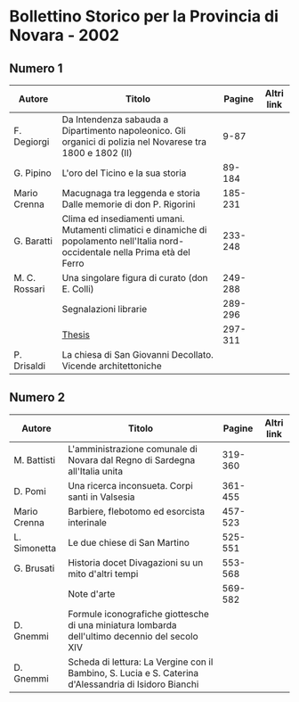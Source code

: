 # Bollettino Storico per la Provincia di Novara - 2002

## Numero 1

| Autore        | Titolo                                                                                                                             | Pagine  | Altri link |
|---------------|------------------------------------------------------------------------------------------------------------------------------------|---------|------------|
| F. Degiorgi   | Da Intendenza sabauda a Dipartimento napoleonico. Gli organici di polizia nel Novarese tra 1800 e 1802 (II)                        | 9-87    |            |
| G. Pipino     | L'oro del Ticino e la sua storia                                                                                                   | 89-184  |            |
| Mario Crenna  | Macugnaga tra leggenda e storia Dalle memorie di don P. Rigorini                                                                   | 185-231 |            |
| G. Baratti    | Clima ed insediamenti umani. Mutamenti climatici e dinamiche di popolamento nell'Italia nord-occidentale nella Prima età del Ferro | 233-248 |            |
| M. C. Rossari | Una singolare figura di curato (don E. Colli)                                                                                      | 249-288 |            |
|               | Segnalazioni librarie                                                                                                              | 289-296 |            |
|               | [Thesis](http://www.ssno.it/BSPNo/bspn_thesis.html#2002)                                                                           | 297-311 |            |
| P. Drisaldi   | La chiesa di San Giovanni Decollato. Vicende architettoniche                                                                       |         |            |

## Numero 2

| Autore       | Titolo                                                                                                | Pagine  | Altri link |
|--------------|-------------------------------------------------------------------------------------------------------|---------|------------|
| M. Battisti  | L'amministrazione comunale di Novara dal Regno di Sardegna all'Italia unita                           | 319-360 |            |
| D. Pomi      | Una ricerca inconsueta. Corpi santi in Valsesia                                                       | 361-455 |            |
| Mario Crenna | Barbiere, flebotomo ed esorcista interinale                                                           | 457-523 |            |
| L. Simonetta | Le due chiese di San Martino                                                                          | 525-551 |            |
| G. Brusati   | Historia docet Divagazioni su un mito d'altri tempi                                                   | 553-568 |            |
|              | Note d'arte                                                                                           | 569-582 |            |
| D. Gnemmi    | Formule iconografiche giottesche di una miniatura lombarda dell'ultimo decennio del secolo XIV        |         |            |
| D. Gnemmi    | Scheda di lettura: La Vergine con il Bambino, S. Lucia e S. Caterina d'Alessandria di Isidoro Bianchi |         |            |
